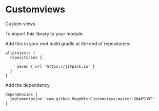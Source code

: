# Customviews
Custom views

To import this library to your module: 


Add this in your root build.gradle at the end of repositories:
```
allprojects {
  repositories {
	 ...
	 maven { url 'https://jitpack.io' }
  }
}
```

Add the dependency
```
dependencies {
  implementation 'com.github.MagoMtz:Customviews:master-SNAPSHOT'
}
```
